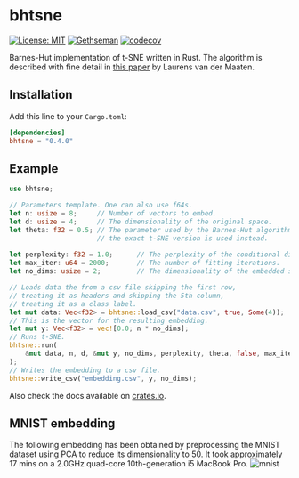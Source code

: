 # bhtsne

[![License: MIT](https://img.shields.io/badge/License-MIT-yellow.svg)](https://opensource.org/licenses/MIT)
[![Gethseman](https://circleci.com/gh/frjnn/bhtsne.svg?style=shield)](https://app.circleci.com/pipelines/github/frjnn/bhtsne)
[![codecov](https://codecov.io/gh/frjnn/bhtsne/branch/master/graph/badge.svg)](https://codecov.io/gh/frjnn/bhtsne)

Barnes-Hut implementation of t-SNE written in Rust. The algorithm is described with fine detail in [this paper](http://lvdmaaten.github.io/publications/papers/JMLR_2014.pdf) by Laurens van der Maaten.

## Installation 

Add this line to your `Cargo.toml`:
```toml
[dependencies]
bhtsne = "0.4.0"
```

## Example

```rust
use bhtsne;

// Parameters template. One can also use f64s.
let n: usize = 8;     // Number of vectors to embed.
let d: usize = 4;     // The dimensionality of the original space.
let theta: f32 = 0.5; // The parameter used by the Barnes-Hut algorithm. When set to 0.0
                      // the exact t-SNE version is used instead.
   
let perplexity: f32 = 1.0;      // The perplexity of the conditional distribution.
let max_iter: u64 = 2000;       // The number of fitting iterations.
let no_dims: usize = 2;         // The dimensionality of the embedded space.

// Loads data the from a csv file skipping the first row,
// treating it as headers and skipping the 5th column,
// treating it as a class label.
let mut data: Vec<f32> = bhtsne::load_csv("data.csv", true, Some(4));
// This is the vector for the resulting embedding.
let mut y: Vec<f32> = vec![0.0; n * no_dims];
// Runs t-SNE.
bhtsne::run(
    &mut data, n, d, &mut y, no_dims, perplexity, theta, false, max_iter, 250, 250,
);
// Writes the embedding to a csv file.
bhtsne::write_csv("embedding.csv", y, no_dims);
```
Also check the docs available on [crates.io](https://crates.io/crates/bhtsne).

## MNIST embedding
The following embedding has been obtained by preprocessing the MNIST dataset using PCA to reduce its 
dimensionality to 50. It took approximately 17 mins on a 2.0GHz quad-core 10th-generation i5 MacBook Pro.
![mnist](imgs/mnist_embedding.png) 
